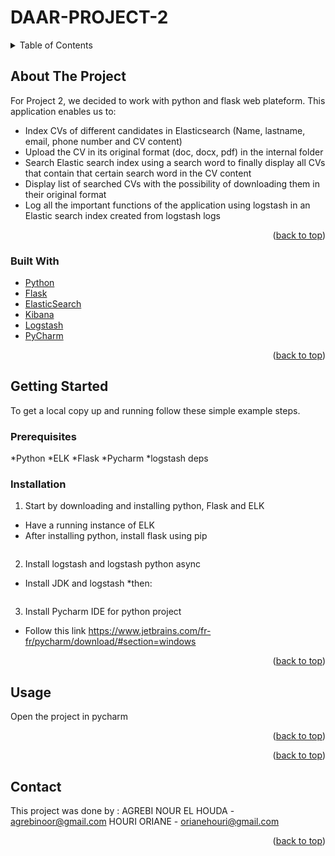 # DAAR-PROJECT-2
<div id="top"></div>
<!--
*** This is PROJECT 2 DAAR 'building a CV index and search application using python, flask and ELK
-->


<!-- TABLE OF CONTENTS -->
<details>
  <summary>Table of Contents</summary>
  <ol>
    <li>
      <a href="#about-the-project">About The Project</a>
      <ul>
        <li><a href="#built-with">Built With</a></li>
      </ul>
    </li>
    <li>
      <a href="#getting-started">Getting Started</a>
      <ul>
        <li><a href="#prerequisites">Prerequisites</a></li>
        <li><a href="#installation">Installation</a></li>
      </ul>
    </li>
    <li><a href="#usage">Usage</a></li>
    <li><a href="#roadmap">Roadmap</a></li>
    <li><a href="#contributing">Contributing</a></li>
    <li><a href="#license">License</a></li>
    <li><a href="#contact">Contact</a></li>
    <li><a href="#acknowledgments">Acknowledgments</a></li>
  </ol>
</details>



<!-- ABOUT THE PROJECT -->
## About The Project

For Project 2, we decided to work with python and flask web plateform. This application enables us to:

* Index CVs of different candidates in Elasticsearch (Name, lastname, email, phone number and CV content)
* Upload the CV in its original format (doc, docx, pdf) in the internal folder
* Search Elastic search index using a search word to finally display all CVs that contain that certain search word in the CV content
* Display list of searched CVs with the possibility of downloading them in their original format
* Log all the important functions of the application using logstash in an Elastic search index created from logstash logs 


<p align="right">(<a href="#top">back to top</a>)</p>


### Built With
* [Python](https://python.org/)
* [Flask](https://flask.palletsprojects.com/en/2.0.x/)
* [ElasticSearch](https://www.elastic.co/fr/)
* [Kibana](https://www.elastic.co/fr/kibana/)
* [Logstash](https://www.elastic.co/fr/logstash/)
* [PyCharm](https://www.jetbrains.com/fr-fr/pycharm/)



<p align="right">(<a href="#top">back to top</a>)</p>



<!-- GETTING STARTED -->
## Getting Started

To get a local copy up and running follow these simple example steps.

### Prerequisites

*Python
*ELK
*Flask
*Pycharm
*logstash deps

### Installation


1. Start by downloading and installing python, Flask and ELK
* Have a running instance of ELK
* After installing python, install flask using pip
   ```pip install flask
   ```
2. Install logstash and logstash python async
* Install JDK and logstash 
*then:
```pip install python-logstash-async
   ```
3. Install Pycharm IDE for python project
* Follow this link https://www.jetbrains.com/fr-fr/pycharm/download/#section=windows

<p align="right">(<a href="#top">back to top</a>)</p>



<!-- USAGE EXAMPLES -->
## Usage

Open the project in pycharm 

<p align="right">(<a href="#top">back to top</a>)</p>



<p align="right">(<a href="#top">back to top</a>)</p>









<!-- CONTACT -->
## Contact
This project was done by :
AGREBI NOUR EL HOUDA - agrebinoor@gmail.com
HOURI ORIANE - orianehouri@gmail.com 


<p align="right">(<a href="#top">back to top</a>)</p>






